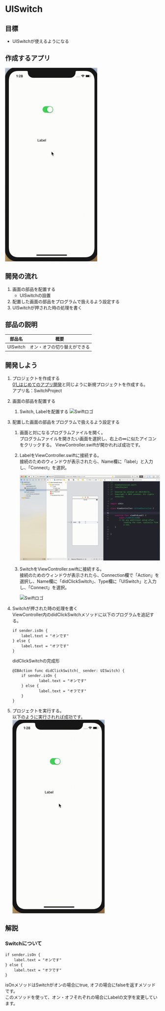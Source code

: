 # UISwitch

## 目標
- UISwitchが使えるようになる

## 作成するアプリ  
<img src="./img/SwitchProject.gif" width="300px">

## 開発の流れ

1. 画面の部品を配置する
	- UISwitchの設置
2. 配置した画面の部品をプログラムで扱えるよう設定する
3. UISwitchが押された時の処理を書く

## 部品の説明

|部品名|概要|
|---|---|
| UISwitch |オン・オフの切り替えができる|

## 開発しよう

1. プロジェクトを作成する  
	[01_はじめてのアプリ開発](../01_はじめてのアプリ開発.md)と同じように新規プロジェクトを作成する。  
	アプリ名：SwitchProject
	
2. 画面の部品を配置する
	1. Switch, Labelを配置する
		![Swiftロゴ](./img/place_switch.gif)

3. 配置した画面の部品をプログラムで扱えるよう設定する
	1. 画面と対になるプログラムファイルを開く。  
		プログラムファイルを開きたい画面を選択し、右上の∞に似たアイコンをクリックする。
		ViewController.swiftが開かれれば成功です。

	2. LabelをViewController.swiftに接続する。  
		接続のためのウィンドウが表示されたら、Name欄に「label」と入力し、「Connect」を選択。
		
		![Swiftロゴ](./img/connect_label.gif)

	3. SwitchをViewController.swiftに接続する。  
	接続のためのウィンドウが表示されたら、Connection欄で「Action」を選択し、Name欄に「didClickSwitch」、Type欄に「UISwitch」と入力し、「Connect」を選択。

		![Swiftロゴ](./img/connect_switch.gif)

4. Switchが押された時の処理を書く  
  ViewController内のdidClickSwitchメソッドに以下のプログラムを追記する。

	``` 
	if sender.isOn {
		label.text = "オンです"
	} else {
		label.text = "オフです"
	}
	```
  
	didClickSwitchの完成形

	```
	@IBAction func didClickSwitch(_ sender: UISwitch) {
		if sender.isOn {
				label.text = "オンです"
		} else {
				label.text = "オフです"
		}
	}
	```

5. プロジェクトを実行する。  
	以下のように実行されれば成功です。  
	<img src="./img/SwitchProject.gif" width="300px">

## 解説

### Switchについて
``` 
if sender.isOn {
	label.text = "オンです"
} else {
	label.text = "オフです"
}
```

isOnメソッドはSwitchがオンの場合にtrue, オフの場合にfalseを返すメソッドです。  
このメソッドを使って、オン・オフそれぞれの場合にLabelの文字を変更しています。
